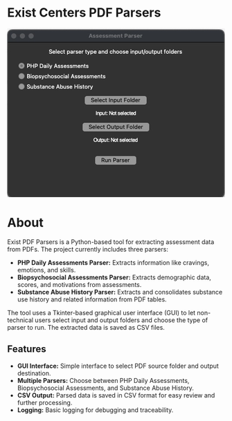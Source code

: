 # Exist Centers PDF Parsers
![Exist PDF Parsers App Screenshot](https://raw.githubusercontent.com/epanal/uop-capstone-g10/pdf_parser_app/pdf_parsers/parser_app/images/pdf_app.jpeg
)

# About
Exist PDF Parsers is a Python-based tool for extracting assessment data from PDFs. The project currently includes three parsers:
- **PHP Daily Assessments Parser:** Extracts information like cravings, emotions, and skills.
- **Biopsychosocial Assessments Parser:** Extracts demographic data, scores, and motivations from assessments.
- **Substance Abuse History Parser:** Extracts and consolidates substance use history and related information from PDF tables.

The tool uses a Tkinter-based graphical user interface (GUI) to let non-technical users select input and output folders and choose the type of parser to run. The extracted data is saved as CSV files.

## Features

- **GUI Interface:** Simple interface to select PDF source folder and output destination.
- **Multiple Parsers:** Choose between PHP Daily Assessments, Biopsychosocial Assessments, and Substance Abuse History.
- **CSV Output:** Parsed data is saved in CSV format for easy review and further processing.
- **Logging:** Basic logging for debugging and traceability.
